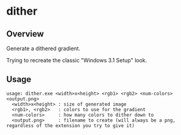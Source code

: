 # dither

## Overview

Generate a dithered gradient.

Trying to recreate the classic "Windows 3.1 Setup" look.

## Usage

```text
usage: dither.exe <width>x<height> <rgb1> <rgb2> <num-colors> <output.png>
  <width>x<height> : size of generated image
  <rgb1>, <rgb2>   : colors to use for the gradient
  <num-colors>     : how many colors to dither down to
  <output.png>     : filename to create (will always be a png, regardless of the extension you try to give it)
```
